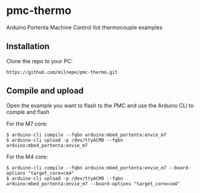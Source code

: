 # pmc-thermo
Arduino Portenta Machine Control IIot thermocouple examples

## Installation
Clone the repo to your PC:
```
https://github.com/milnepe/pmc-thermo.git
```

## Compile and upload
Open the example you want to flash to the PMC and use the Arduino CLI to comple and flash

For the M7 core:
```
$ arduino-cli compile --fqbn arduino:mbed_portenta:envie_m7
$ arduino-cli upload -p /dev/ttyACM0 --fqbn arduino:mbed_portenta:envie_m7
```

For the M4 core:
```
$ arduino-cli compile --fqbn arduino:mbed_portenta:envie_m7 --board-options "target_core=cm4"
$ arduino-cli upload -p /dev/ttyACM0 --fqbn arduino:mbed_portenta:envie_m7 --board-options "target_core=cm4"
```
